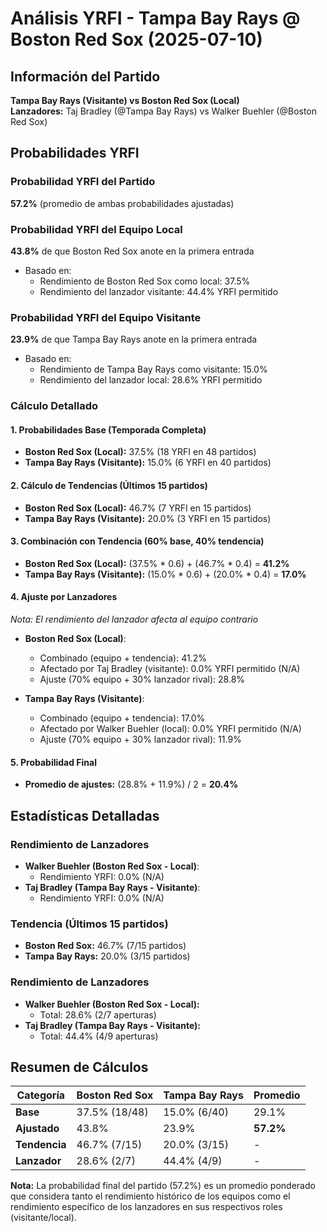 # Análisis YRFI - Tampa Bay Rays @ Boston Red Sox (2025-07-10)

## Información del Partido
**Tampa Bay Rays (Visitante) vs Boston Red Sox (Local)**  
**Lanzadores:** Taj Bradley (@Tampa Bay Rays) vs Walker Buehler (@Boston Red Sox)

## Probabilidades YRFI

### Probabilidad YRFI del Partido
**57.2%** (promedio de ambas probabilidades ajustadas)

### Probabilidad YRFI del Equipo Local
**43.8%** de que Boston Red Sox anote en la primera entrada
- Basado en:
  - Rendimiento de Boston Red Sox como local: 37.5%
  - Rendimiento del lanzador visitante: 44.4% YRFI permitido

### Probabilidad YRFI del Equipo Visitante
**23.9%** de que Tampa Bay Rays anote en la primera entrada
- Basado en:
  - Rendimiento de Tampa Bay Rays como visitante: 15.0%
  - Rendimiento del lanzador local: 28.6% YRFI permitido

### Cálculo Detallado

#### 1. Probabilidades Base (Temporada Completa)
- **Boston Red Sox (Local):** 37.5% (18 YRFI en 48 partidos)
- **Tampa Bay Rays (Visitante):** 15.0% (6 YRFI en 40 partidos)

#### 2. Cálculo de Tendencias (Últimos 15 partidos)
- **Boston Red Sox (Local):** 46.7% (7 YRFI en 15 partidos)
- **Tampa Bay Rays (Visitante):** 20.0% (3 YRFI en 15 partidos)

#### 3. Combinación con Tendencia (60% base, 40% tendencia)
- **Boston Red Sox (Local):** (37.5% * 0.6) + (46.7% * 0.4) = **41.2%**
- **Tampa Bay Rays (Visitante):** (15.0% * 0.6) + (20.0% * 0.4) = **17.0%**

#### 4. Ajuste por Lanzadores
*Nota: El rendimiento del lanzador afecta al equipo contrario*

- **Boston Red Sox (Local)**:
  - Combinado (equipo + tendencia): 41.2%
  - Afectado por Taj Bradley (visitante): 0.0% YRFI permitido (N/A)
  - Ajuste (70% equipo + 30% lanzador rival): 28.8%

- **Tampa Bay Rays (Visitante)**:
  - Combinado (equipo + tendencia): 17.0%
  - Afectado por Walker Buehler (local): 0.0% YRFI permitido (N/A)
  - Ajuste (70% equipo + 30% lanzador rival): 11.9%

#### 5. Probabilidad Final
- **Promedio de ajustes:** (28.8% + 11.9%) / 2 = **20.4%**

## Estadísticas Detalladas


### Rendimiento de Lanzadores
- **Walker Buehler (Boston Red Sox - Local)**:
  - Rendimiento YRFI: 0.0% (N/A)
- **Taj Bradley (Tampa Bay Rays - Visitante)**:
  - Rendimiento YRFI: 0.0% (N/A)
### Tendencia (Últimos 15 partidos)
- **Boston Red Sox:** 46.7% (7/15 partidos)
- **Tampa Bay Rays:** 20.0% (3/15 partidos)

### Rendimiento de Lanzadores
- **Walker Buehler (Boston Red Sox - Local):**
  - Total: 28.6% (2/7 aperturas)
- **Taj Bradley (Tampa Bay Rays - Visitante):**
  - Total: 44.4% (4/9 aperturas)

## Resumen de Cálculos
| Categoría | Boston Red Sox       | Tampa Bay Rays       | Promedio |
|-----------|----------------------|----------------------|----------|
| **Base** | 37.5% (18/48) | 15.0% (6/40) | 29.1% |
| **Ajustado** | 43.8% | 23.9% | **57.2%** |
| **Tendencia** | 46.7% (7/15) | 20.0% (3/15) | - |
| **Lanzador** | 28.6% (2/7) | 44.4% (4/9) | - |

**Nota:** La probabilidad final del partido (57.2%) es un promedio ponderado que considera tanto el rendimiento histórico de los equipos como el rendimiento específico de los lanzadores en sus respectivos roles (visitante/local).